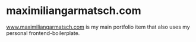 # maximiliangarmatsch.com
www.maximiliangarmatsch.com is my main portfolio item that also uses my personal frontend-boilerplate.

